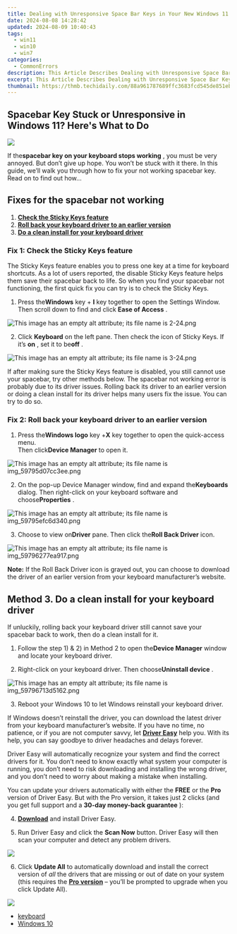 ```yaml
---
title: Dealing with Unresponsive Space Bar Keys in Your New Windows 11 PC
date: 2024-08-08 14:28:42
updated: 2024-08-09 10:40:43
tags:
  - win11
  - win10
  - win7
categories:
  - CommonErrors
description: This Article Describes Dealing with Unresponsive Space Bar Keys in Your New Windows 11 PC
excerpt: This Article Describes Dealing with Unresponsive Space Bar Keys in Your New Windows 11 PC
thumbnail: https://thmb.techidaily.com/88a961787689ffc3683fcd545de851eb1bcfed7d4ec8b02f27cbade364686f12.jpg
---
```


## Spacebar Key Stuck or Unresponsive in Windows 11? Here's What to Do

![](https://images.drivereasy.com/wp-content/uploads/2017/07/img_59794b70c58e8.jpg)

 If the**spacebar key on your keyboard stops working** , you must be very annoyed. But don’t give up hope. You won’t be stuck with it there. In this guide, we’ll walk you through how to fix your not working spacebar key. Read on to find out how…

## Fixes for the spacebar not working

1. [**Check the Sticky Keys feature**](#method1)
2. [**Roll back your keyboard driver to an earlier version**](#method2)
3. [**Do a clean install for your keyboard driver**](#method3)

### Fix 1: Check the Sticky Keys feature

 The Sticky Keys feature enables you to press one key at a time for keyboard shortcuts. As a lot of users reported, the disable Sticky Keys feature helps them save their spacebar back to life. So when you find your spacebar not functioning, the first quick fix you can try is to check the Sticky Keys.

 1) Press the**Windows** key + **I** key together to open the Settings Window.  
 Then scroll down to find and click **Ease of Access** .

![This image has an empty alt attribute; its file name is 2-24.png](https://images.drivereasy.com/wp-content/uploads/2017/06/2-24.png)

 2) Click **Keyboard** on the left pane. Then check the icon of Sticky Keys. If it’s **on** , set it to be**off** .

![This image has an empty alt attribute; its file name is 3-24.png](https://images.drivereasy.com/wp-content/uploads/2017/06/3-24.png)

 If after making sure the Sticky Keys feature is disabled, you still cannot use your spacebar, try other methods below. The spacebar not working error is probably due to its driver issues. Rolling back its driver to an earlier version or doing a clean install for its driver helps many users fix the issue. You can try to do so.

### Fix 2:   Roll back your keyboard driver to an earlier version

 1) Press the**Windows logo**  key +**X** key together to open the quick-access menu.  
 Then click**Device Manager** to open it.

![This image has an empty alt attribute; its file name is img_59795d07cc3ee.png](https://images.drivereasy.com/wp-content/uploads/2017/07/img_59795d07cc3ee.png)

 2) On the pop-up Device Manager window, find and expand the**Keyboards** dialog. Then right-click on your keyboard software and choose**Properties** .

![This image has an empty alt attribute; its file name is img_59795efc6d340.png](https://images.drivereasy.com/wp-content/uploads/2017/07/img_59795efc6d340.png)

 3) Choose to view on**Driver** pane. Then click the**Roll Back Driver** icon.

![This image has an empty alt attribute; its file name is img_59796277ea917.png](https://images.drivereasy.com/wp-content/uploads/2017/07/img_59796277ea917.png)

**Note:** If the Roll Back Driver icon is grayed out, you can choose to download the driver of an earlier version from your keyboard manufacturer’s website.

## Method 3\. Do a clean install for your keyboard driver

 If unluckily, rolling back your keyboard driver still cannot save your spacebar back to work, then do a clean install for it.

 1) Follow the step 1) & 2) in Method 2 to open the**Device Manager** window and locate your keyboard driver.

 2) Right-click on your keyboard driver. Then choose**Uninstall device** .

![This image has an empty alt attribute; its file name is img_59796713d5162.png](https://images.drivereasy.com/wp-content/uploads/2017/07/img_59796713d5162.png)

3) Reboot your Windows 10 to let Windows reinstall your keyboard driver.

 If Windows doesn’t reinstall the driver, you can download the latest driver from your keyboard manufacturer’s website. If you have no time, no patience, or if you are not computer savvy, let **[Driver Easy](https://tools.techidaily.com/drivereasy/download/)**  help you. With its help, you can say goodbye to driver headaches and delays forever.

 Driver Easy will automatically recognize your system and find the correct drivers for it. You don’t need to know exactly what system your computer is running, you don’t need to risk downloading and installing the wrong driver, and you don’t need to worry about making a mistake when installing.

 You can update your drivers automatically with either the **FREE**   or the **Pro**   version of Driver Easy. But with the Pro version, it takes just 2 clicks (and you get full support and a **30-day money-back guarantee** ):

 4) **[Download](https://tools.techidaily.com/drivereasy/download/)**   and install Driver Easy.  
  
 5) Run Driver Easy and click the **Scan Now**   button. Driver Easy will then scan your computer and detect any problem drivers.

![](https://images.drivereasy.com/wp-content/uploads/2023/03/Driver-Easy-download-needed-1200x900.jpg)

 6) Click **Update All** to automatically download and install the correct version of _all_ the drivers that are missing or out of date on your system (this requires the [**Pro version**](https://tools.techidaily.com/drivereasy/download/) – you’ll be prompted to upgrade when you click Update All).

![](https://images.drivereasy.com/wp-content/uploads/2020/11/de-2-7.jpg)

* [keyboard](https://bellelily.pxf.io/m5azgm)
* [Windows 10](https://tools.techidaily.com/drivereasy/download/)

<ins class="adsbygoogle"
     style="display:block"
     data-ad-format="autorelaxed"
     data-ad-client="ca-pub-7571918770474297"
     data-ad-slot="1223367746"></ins>



<ins class="adsbygoogle"
     style="display:block"
     data-ad-client="ca-pub-7571918770474297"
     data-ad-slot="8358498916"
     data-ad-format="auto"
     data-full-width-responsive="true"></ins>

